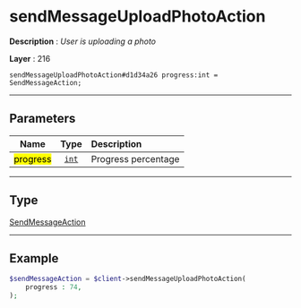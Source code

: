 # sendMessageUploadPhotoAction

**Description** : *User is uploading a photo*

**Layer** : 216

```tl
sendMessageUploadPhotoAction#d1d34a26 progress:int = SendMessageAction;
```

---

## Parameters

| Name | Type | Description |
| :---: | :---: | :--- |
| <mark>progress</mark> | [`int`](type/int) | Progress percentage |

---

## Type

[SendMessageAction](type/SendMessageAction)

---

## Example

```php
$sendMessageAction = $client->sendMessageUploadPhotoAction(
	progress : 74,
);
```